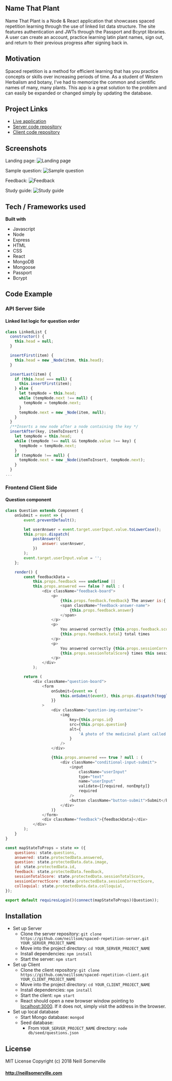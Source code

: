 
## Name That Plant

Name That Plant is a Node & React application that showcases spaced repetition learning through the use of linked list data structure. The site features authentication and JWTs through the Passport and Bcyrpt libraries. A user can create an account, practice learning latin plant names, sign out, and return to their previous progress after signing back in.

## Motivation
Spaced repetition is a method for efficient learning that has you practice concepts or skills over increasing periods of time. As a student of Western Herbalism and botany, I've had to memorize the common and scientific names of many, many plants. This app is a great solution to the problem and can easily be expanded or changed simply by updating the database. 

## Project Links
- [Live application](https://name-that-plant.herokuapp.com/)
- [Server code repository](https://github.com/neillsom/spaced-repetition-server) 
- [Client code repository](https://github.com/neillsom/spaced-repetition-client)

## Screenshots
Landing page:
![Landing page](https://neillsomerville.s3.us-west-2.amazonaws.com/name-that-plant/landingpage.png "Landing page")

Sample question:
![Sample question](https://neillsomerville.s3.us-west-2.amazonaws.com/name-that-plant/samplequestion.png "Sample question")

Feedback:
![Feedback](https://neillsomerville.s3.us-west-2.amazonaws.com/name-that-plant/feedback.png "Feedback")

Study guide:
![Study guide](https://neillsomerville.s3.us-west-2.amazonaws.com/name-that-plant/studyguide.png "Study guide")

## Tech / Frameworks used
<b>Built with</b>
- Javascript 
- Node
- Express
- HTML
- CSS
- React
- MongoDB
- Mongoose
- Passport
- Bcrypt

## Code Example
### API Server Side
#### Linked list logic for question order
```javascript
class LinkedList {
  constructor() {
    this.head = null;
  }

  insertFirst(item) {
    this.head = new _Node(item, this.head);
  }

  insertLast(item) {
    if (this.head === null) {
      this.insertFirst(item);
    } else {
      let tempNode = this.head;
      while (tempNode.next !== null) {
        tempNode = tempNode.next;
      }
      tempNode.next = new _Node(item, null);
    }
  }
  /**Inserts a new node after a node containing the key */
  insertAfter(key, itemToInsert) {
    let tempNode = this.head;
    while (tempNode !== null && tempNode.value !== key) {
      tempNode = tempNode.next;
    }
    if (tempNode !== null) {
      tempNode.next = new _Node(itemToInsert, tempNode.next);
    }
  }
...
```

### Frontend Client Side
#### Question component
```javascript
class Question extends Component {
	onSubmit = event => {
		event.preventDefault();

		let userAnswer = event.target.userInput.value.toLowerCase();
		this.props.dispatch(
			postAnswer({
				answer: userAnswer,
			})
		);
		event.target.userInput.value = '';
	};

	render() {
		const feedbackData =
			this.props.feedback === undefined ||
			this.props.answered === false ? null : (
				<div className="feedback-board">
					<p>
						{this.props.feedback.feedback} The answer is:{' '}
						<span className="feedback-answer-name">
							{this.props.feedback.answer}
						</span>
					</p>
					<p>
						You answered correctly {this.props.feedback.score} out of{' '}
						{this.props.feedback.total} total times
					</p>
					<p>
						You answered correctly {this.props.sessionCorrectScore} out of{' '}
						{this.props.sessionTotalScore} times this session
					</p>
				</div>
			);

		return (
			<div className="question-board">
				<form
					onSubmit={event => {
						this.onSubmit(event), this.props.dispatch(toggleAnswered());
					}}
				>
					<div className="question-img-container">
						<img
							key={this.props.id}
							src={this.props.question}
							alt={
								'A photo of the medicinal plant called ' + this.props.colloquial
							}
						/>
					</div>

					{this.props.answered === true ? null : (
						<div className="conditional-input-submit">
							<input
								className="userInput"
								type="text"
								name="userInput"
								validate={[required, nonEmpty]}
								required
							/>
							<button className="button-submit">Submit</button>
						</div>
					)}
				</form>
				<div className="feedback">{feedbackData}</div>
			</div>
		);
	}
}

const mapStateToProps = state => ({
	questions: state.questions,
	answered: state.protectedData.answered,
	question: state.protectedData.data.image,
	id: state.protectedData.id,
	feedback: state.protectedData.feedback,
	sessionTotalScore: state.protectedData.sessionTotalScore,
	sessionCorrectScore: state.protectedData.sessionCorrectScore,
	colloquial: state.protectedData.data.colloquial,
});

export default requiresLogin()(connect(mapStateToProps)(Question));
```

## Installation
- Set up Server
  - Clone the server repository: `git clone https://github.com/neillsom/spaced-repetition-server.git YOUR_SERVER_PROJECT_NAME`
  - Move into the project directory: `cd YOUR_SERVER_PROJECT_NAME`
  - Install dependencies: `npm install`
  - Start the server: `npm start`
- Set up Client
  - Clone the client repository: `git clone https://github.com/neillsom/spaced-repetition-client.git YOUR_CLIENT_PROJECT_NAME`
  - Move into the project directory: `cd YOUR_CLIENT_PROJECT_NAME`
  - Install dependencies: `npm install`
  - Start the client: `npm start`
  - React should open a new browser window pointing to [localhost:3000](localhost:3000). If it does not, simply visit the address in the browser. 
- Set up local database
  - Start Mongo database: `mongod`
  - Seed database:
    - From `YOUR_SERVER_PROJECT_NAME` directory: `node db/seed/questions.json`

## License
MIT License
Copyright (c) 2018 Neill Somerville

#### http://neillsomerville.com